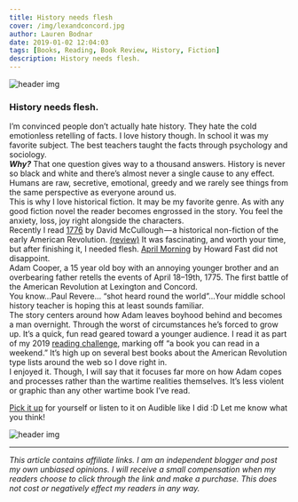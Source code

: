 ```yaml
---
title: History needs flesh
cover: /img/lexandconcord.jpg
author: Lauren Bodnar
date: 2019-01-02 12:04:03
tags: [Books, Reading, Book Review, History, Fiction]
description: History needs flesh.
---
```

![header img](/img/lexandconcord.jpg)

### History needs flesh.

I’m convinced people don’t actually hate history. They hate the cold emotionless retelling of facts. I love history though. In school it was my favorite subject. The best teachers taught the facts through psychology and sociology. <br/>
**_Why?_** That one question gives way to a thousand answers. History is never so black and white and there’s almost never a single cause to any effect. Humans are raw, secretive, emotional, greedy and we rarely see things from the same perspective as everyone around us. <br/>
This is why I love historical fiction. It may be my favorite genre. As with any good fiction novel the reader becomes engrossed in the story. You feel the anxiety, loss, joy right alongside the characters. <br/>
Recently I read [1776](https://amzn.to/2BWWM9D) by David McCullough — a historical non-fiction of the early American Revolution. [(review)](https://medium.com/@laurenbodnar/reading-challenge-2018-b81b41a99d40) It was fascinating, and worth your time, but after finishing it, I needed flesh. [April Morning](https://amzn.to/2BYax86) by Howard Fast did not disappoint. <br/>
Adam Cooper, a 15 year old boy with an annoying younger brother and an overbearing father retells the events of April 18–19th, 1775. The first battle of the American Revolution at Lexington and Concord. <br/>
You know...Paul Revere... “shot heard round the world”...Your middle school history teacher is hoping this at least sounds familiar. <br/>
The story centers around how Adam leaves boyhood behind and becomes a man overnight. Through the worst of circumstances he’s forced to grow up. It’s a quick, fun read geared toward a younger audience. I read it as part of my 2019 [reading challenge](https://www.challies.com/resources/the-2019-christian-reading-challenge/), marking off “a book you can read in a weekend.” It’s high up on several best books about the American Revolution type lists around the web so I dove right in. <br/>
I enjoyed it. Though, I will say that it focuses far more on how Adam copes and processes rather than the wartime realities themselves. It’s less violent or graphic than any other wartime book I’ve read. <br/>

[Pick it up](https://amzn.to/2BYax86) for yourself or listen to it on Audible like I did :D Let me know what you think!

![header img](/img/aprilmorning2.jpg)

****

*This article contains affiliate links.  I am an independent blogger and post my own unbiased opinions. I will receive a small compensation when my readers choose to click through the link and make a purchase. This does not cost or negatively effect my readers in any way.*
